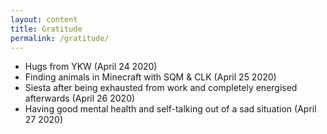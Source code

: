 ```yaml
---
layout: content
title: Gratitude
permalink: /gratitude/
---
```


- Hugs from YKW (April 24 2020)
- Finding animals in Minecraft with SQM & CLK (April 25 2020)
- Siesta after being exhausted from work and completely energised afterwards (April 26 2020)
- Having good mental health and self-talking out of a sad situation (April 27 2020)
